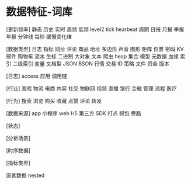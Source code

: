 # 数据特征-词库

\[更新频率] 静态 历史 实时 高频 低频 level2 tick hearbeat 周期 日报 月报 季报 年报 分钟线 每秒  缓慢变化维&#x20;

\[数据类型] 日志 指标 网址 评论 商品  地址 多边形 声音 图形 矩阵 位置 密码 KV 邮件 购物车 流水 坐标 二进制 大对象 文本 爬虫 heap  集合 模型 元数据 血缘 索引 二级索引 变量 文档型 JSON BSON 行情 交易 ID  策略 文件 资金 版本

\[日志] access 应用 调用链&#x20;

\[行业] 游戏 物流 电商 内容 社交 物联网 视频 直播 银行 金融 管理 流程 医疗

\[行为]  搜索 浏览 购买 收藏 点赞 评论 转发

\[数据来源] app 小程序 web H5 第三方 SDK 打点 抓包 旁路

\[状态]&#x20;

\[分析场景]

\[时序数据]

\[指标类型]&#x20;

嵌套数据 nested



